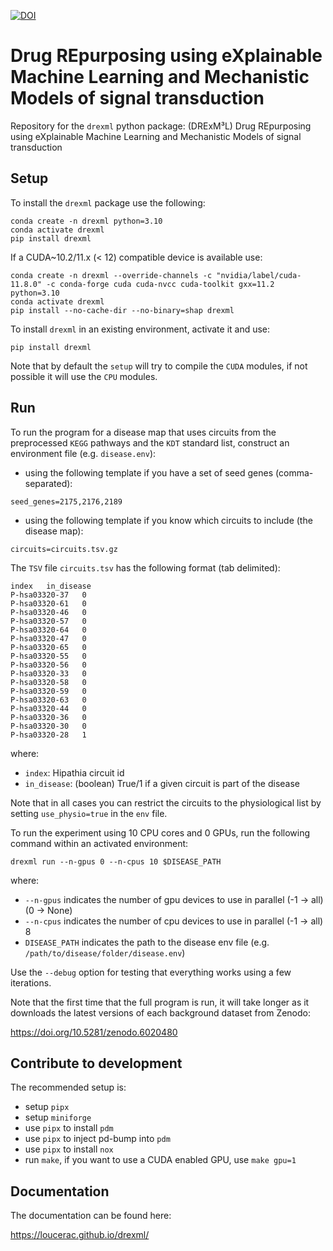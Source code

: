[![DOI](https://zenodo.org/badge/362395439.svg)](https://zenodo.org/badge/latestdoi/362395439)

# Drug REpurposing using eXplainable Machine Learning and Mechanistic Models of signal transduction

Repository for the `drexml` python package: (DRExM³L) Drug REpurposing using eXplainable Machine Learning and Mechanistic Models of signal transduction

## Setup

To install the `drexml` package use the following:

```
conda create -n drexml python=3.10
conda activate drexml
pip install drexml
```

If a CUDA~10.2/11.x (< 12) compatible device is available use:

```
conda create -n drexml --override-channels -c "nvidia/label/cuda-11.8.0" -c conda-forge cuda cuda-nvcc cuda-toolkit gxx=11.2 python=3.10
conda activate drexml
pip install --no-cache-dir --no-binary=shap drexml
```

To install `drexml` in an existing environment, activate it and use:

```
pip install drexml
```

Note that by default the `setup` will try to compile the `CUDA` modules, if not possible it will use the `CPU` modules.

## Run

To run the program for a disease map that uses circuits from the preprocessed `KEGG` pathways and the `KDT` standard list, construct an environment file (e.g. `disease.env`):

- using the following template if you have a set of seed genes (comma-separated):

```
seed_genes=2175,2176,2189
```

- using the following template if you know which circuits to include (the disease map):

```
circuits=circuits.tsv.gz
```

The `TSV` file `circuits.tsv` has the following format (tab delimited):

```
index	in_disease
P-hsa03320-37	0
P-hsa03320-61	0
P-hsa03320-46	0
P-hsa03320-57	0
P-hsa03320-64	0
P-hsa03320-47	0
P-hsa03320-65	0
P-hsa03320-55	0
P-hsa03320-56	0
P-hsa03320-33	0
P-hsa03320-58	0
P-hsa03320-59	0
P-hsa03320-63	0
P-hsa03320-44	0
P-hsa03320-36	0
P-hsa03320-30	0
P-hsa03320-28	1
```

where:

- `index`: Hipathia circuit id
- `in_disease`: (boolean) True/1 if a given circuit is part of the disease

Note that in all cases you can restrict the circuits to the physiological list by setting `use_physio=true` in the `env` file.

To run the experiment using 10 CPU cores and 0 GPUs, run the following command within an activated environment:

```
drexml run --n-gpus 0 --n-cpus 10 $DISEASE_PATH
```

where:

- `--n-gpus` indicates the number of gpu devices to use in parallel (-1 -> all) (0 -> None)
- `--n-cpus` indicates the number of cpu devices to use in parallel (-1 -> all) 8
- `DISEASE_PATH` indicates the path to the disease env file (e.g. `/path/to/disease/folder/disease.env`)

Use the `--debug` option for testing that everything works using a few iterations.

Note that the first time that the full program is run, it will take longer as it downloads the latest versions of each background dataset from Zenodo:

https://doi.org/10.5281/zenodo.6020480

## Contribute to development

The recommended setup is:

- setup `pipx`
- setup `miniforge`
- use `pipx` to install `pdm`
- use `pipx` to inject pd-bump into `pdm`
- use `pipx` to install `nox`
- run `make`, if you want to use a CUDA enabled GPU, use `make gpu=1`

## Documentation

The documentation can be found here:

https://loucerac.github.io/drexml/
